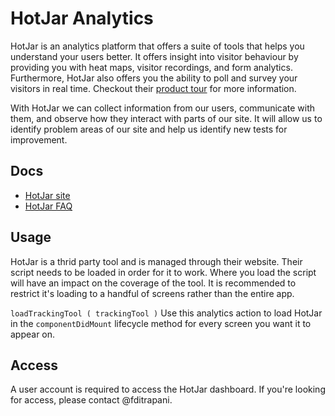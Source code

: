 # HotJar Analytics

HotJar is an analytics platform that offers a suite of tools that helps you understand your users better. It offers insight into visitor behaviour by providing you with heat maps, visitor recordings, and form analytics. Furthermore, HotJar also offers you the ability to poll and survey your visitors in real time. Checkout their [product tour](https://www.hotjar.com/tour) for more information.

With HotJar we can collect information from our users, communicate with them, and observe how they interact with parts of our site. It will allow us to identify problem areas of our site and help us identify new tests for improvement.

## Docs

- [HotJar site](https://www.hotjar.com/)
- [HotJar FAQ](https://docs.hotjar.com/docs/what-is-hotjar)

## Usage

HotJar is a thrid party tool and is managed through their website. Their script needs to be loaded in order for it to work. Where you load the script will have an impact on the coverage of the tool. It is recommended to restrict it's loading to a handful of screens rather than the entire app.

`loadTrackingTool ( trackingTool )`
Use this analytics action to load HotJar in the `componentDidMount` lifecycle method for every screen you want it to appear on.

## Access

A user account is required to access the HotJar dashboard. If you're looking for access, please contact @fditrapani.
